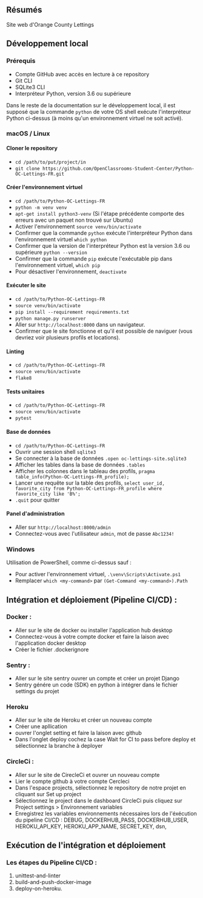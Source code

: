 ## Résumés

Site web d'Orange County Lettings

## Développement local

### Prérequis

- Compte GitHub avec accès en lecture à ce repository
- Git CLI
- SQLite3 CLI
- Interpréteur Python, version 3.6 ou supérieure

Dans le reste de la documentation sur le développement local, il est supposé que la commande `python` de votre OS shell exécute l'interpréteur Python ci-dessus (à moins qu'un environnement virtuel ne soit activé).

### macOS / Linux

#### Cloner le repository

- `cd /path/to/put/project/in`
- `git clone https://github.com/OpenClassrooms-Student-Center/Python-OC-Lettings-FR.git`

#### Créer l'environnement virtuel

- `cd /path/to/Python-OC-Lettings-FR`
- `python -m venv venv`
- `apt-get install python3-venv` (Si l'étape précédente comporte des erreurs avec un paquet non trouvé sur Ubuntu)
- Activer l'environnement `source venv/bin/activate`
- Confirmer que la commande `python` exécute l'interpréteur Python dans l'environnement virtuel
`which python`
- Confirmer que la version de l'interpréteur Python est la version 3.6 ou supérieure `python --version`
- Confirmer que la commande `pip` exécute l'exécutable pip dans l'environnement virtuel, `which pip`
- Pour désactiver l'environnement, `deactivate`

#### Exécuter le site

- `cd /path/to/Python-OC-Lettings-FR`
- `source venv/bin/activate`
- `pip install --requirement requirements.txt`
- `python manage.py runserver`
- Aller sur `http://localhost:8000` dans un navigateur.
- Confirmer que le site fonctionne et qu'il est possible de naviguer (vous devriez voir plusieurs profils et locations).

#### Linting

- `cd /path/to/Python-OC-Lettings-FR`
- `source venv/bin/activate`
- `flake8`

#### Tests unitaires

- `cd /path/to/Python-OC-Lettings-FR`
- `source venv/bin/activate`
- `pytest`

#### Base de données

- `cd /path/to/Python-OC-Lettings-FR`
- Ouvrir une session shell `sqlite3`
- Se connecter à la base de données `.open oc-lettings-site.sqlite3`
- Afficher les tables dans la base de données `.tables`
- Afficher les colonnes dans le tableau des profils, `pragma table_info(Python-OC-Lettings-FR_profile);`
- Lancer une requête sur la table des profils, `select user_id, favorite_city from
  Python-OC-Lettings-FR_profile where favorite_city like 'B%';`
- `.quit` pour quitter

#### Panel d'administration

- Aller sur `http://localhost:8000/admin`
- Connectez-vous avec l'utilisateur `admin`, mot de passe `Abc1234!`

### Windows

Utilisation de PowerShell, comme ci-dessus sauf :

- Pour activer l'environnement virtuel, `.\venv\Scripts\Activate.ps1` 
- Remplacer `which <my-command>` par `(Get-Command <my-command>).Path`

## Intégration et déploiement (Pipeline CI/CD) :

  ### Docker : 
  - Aller sur le site de docker ou installer l'application hub desktop
  - Connectez-vous à votre compte docker et faire la laison avec l'application docker desktop 
  - Créer le fichier .dockerignore
  
  ### Sentry : 
  - Aller sur le site sentry ouvrer un compte et créer un projet Django
  - Sentry génére un code (SDK) en python à intégrer dans le fichier settings du projet
  
  ### Heroku
  - Aller sur le site de Heroku et créer un nouveau compte
  - Créer une apllication
  - ouvrer l'onglet setting et faire la laison avec github
  - Dans l'onglet deploy cochez la case Wait for CI to pass before deploy et sélectionnez la branche à deployer


  ### CircleCi :
  - Aller sur le site de CirecleCi et ouvrer un nouveau compte
  - Lier le compte github à votre compte Cercleci
  - Dans l'espace projects, sélectionnez le repository de notre projet en cliquant sur Set up project
  - Sélectionnez le project dans le dashboard CircleCi puis cliquez sur Project settings > Environnement variables
  - Enregistrez les variables environnements nécessaires lors de l'éxécution du pipeline CI/CD : DEBUG, DOCKERHUB_PASS, DOCKERHUB_USER, HEROKU_API_KEY, HEROKU_APP_NAME, SECRET_KEY, dsn,
  
  
  ## Exécution de l'intégration et déploiement 
  
  ### Les étapes du Pipeline CI/CD : 
  
  1) unittest-and-linter
  2) build-and-push-docker-image
  3) deploy-on-heroku.

  
  

